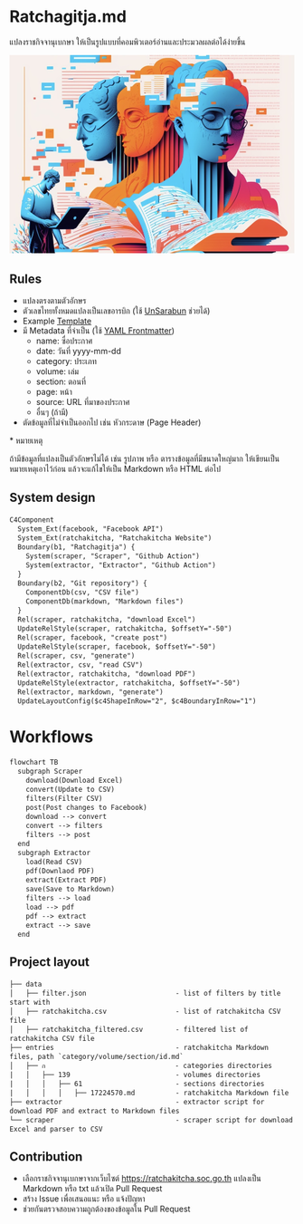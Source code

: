 # Ratchagitja.md

แปลงราชกิจจานุเบกษา ให้เป็นรูปแบบที่คอมพิวเตอร์อ่านและประมวลผลต่อได้ง่ายขึ้น

![Ratchagitja Midjourney Cover](/data/assets/cover.jpg)

## Rules

- แปลงตรงตามตัวอักษร
- ตัวเลขไทยทั้งหมดแปลงเป็นเลขอารบิก (ใช้ [UnSarabun](https://github.com/narze/unsarabun.js) ช่วยได้)
- Example [Template](TEMPLATE.md)
- มี Metadata ที่จำเป็น (ใช้ [YAML Frontmatter](https://markdoc.dev/docs/frontmatter))
  - name: ซื่อประกาศ
  - date: วันที่ yyyy-mm-dd
  - category: ประเภท
  - volume: เล่ม
  - section: ตอนที่
  - page: หน้า
  - source: URL ที่มาของประกาศ
  - อื่นๆ (ถ้ามี)
- ตัดข้อมูลที่ไม่จำเป็นออกไป เช่น หัวกระดาษ (Page Header)

\* หมายเหตุ

ถ้ามีข้อมูลที่แปลงเป็นตัวอักษรไม่ได้ เช่น รูปภาพ หรือ ตารางข้อมูลที่มีขนาดใหญ่มาก ให้เขียนเป็นหมายเหตุเอาไว้ก่อน แล้วจะแก้ไขให้เป็น Markdown หรือ HTML ต่อไป

## System design

```mermaid
C4Component
  System_Ext(facebook, "Facebook API")
  System_Ext(ratchakitcha, "Ratchakitcha Website")
  Boundary(b1, "Ratchagitja") {
    System(scraper, "Scraper", "Github Action")
    System(extractor, "Extractor", "Github Action")
  }
  Boundary(b2, "Git repository") {
    ComponentDb(csv, "CSV file")
    ComponentDb(markdown, "Markdown files")
  }
  Rel(scraper, ratchakitcha, "download Excel")
  UpdateRelStyle(scraper, ratchakitcha, $offsetY="-50")
  Rel(scraper, facebook, "create post")
  UpdateRelStyle(scraper, facebook, $offsetY="-50")
  Rel(scraper, csv, "generate")
  Rel(extractor, csv, "read CSV")
  Rel(extractor, ratchakitcha, "download PDF")
  UpdateRelStyle(extractor, ratchakitcha, $offsetY="-50")
  Rel(extractor, markdown, "generate")
  UpdateLayoutConfig($c4ShapeInRow="2", $c4BoundaryInRow="1")
```

# Workflows

```mermaid
flowchart TB
  subgraph Scraper
    download(Download Excel)
    convert(Update to CSV)
    filters(Filter CSV)
    post(Post changes to Facebook)
    download --> convert
    convert --> filters
    filters --> post
  end
  subgraph Extractor
    load(Read CSV)
    pdf(Downlaod PDF)
    extract(Extract PDF)
    save(Save to Markdown)
    filters --> load
    load --> pdf
    pdf --> extract
    extract --> save
  end
```

## Project layout

```tree
├── data
│   ├── filter.json                      - list of filters by title start with
│   ├── ratchakitcha.csv                 - list of ratchakitcha CSV file
│   ├── ratchakitcha_filtered.csv        - filtered list of ratchakitcha CSV file
├── entries                              - ratchakitcha Markdown files, path `category/volume/section/id.md`
│   ├── ก                                - categories directories
|   │   ├── 139                          - volumes directories
|   │   │   ├── 61                       - sections directories
|   │   │   │   ├── 17224570.md          - ratchakitcha Markdown file
├── extractor                            - extractor script for download PDF and extract to Markdown files           
└── scraper                              - scraper script for download Excel and parser to CSV
```

## Contribution

- เลือกราชกิจจานุเบกษาจากเว็บไซต์ https://ratchakitcha.soc.go.th แปลงเป็น Markdown หรือ txt แล้วเปิด Pull Request
- สร้าง Issue เพื่อเสนอแนะ หรือ แจ้งปัญหา
- ช่วยกันตรวจสอบความถูกต้องของข้อมูลใน Pull Request
